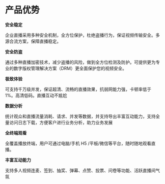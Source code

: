 # 产品优势

**安全稳定**

企业直播采用多种安全机制，全方位保护，杜绝盗播行为，保证视频传输安全。多源合流方案，保障直播稳定。

**安全防盗**

通过多种直播加密技术，减少盗播的风险，做到全方位检测及防护。可提供更为专业的数字版权管理解决方案（DRM）更全面保护您的视频安全。

**极致体验**

可支持千万级并发，保证超清、流畅的直播效果，抗弱网能力强，卡顿率低于1%。高清低码。直播互动不尴尬

**数据分析**

统计观众和直播流量消耗、请求、并发等数据，并支持导出丰富互动能力，支持全量访问日志下载，方便客户进行业务分析，助力业务发展

**全终端观看**

全覆盖播放终端，用户可通过电脑/手机 H5 /平板/微信等平台，随时随地观看直播。

**丰富互动能力**

支持多人视频连麦、签到、抽奖、弹幕、点赞、投票、问卷等功能、活跃直播间气氛
